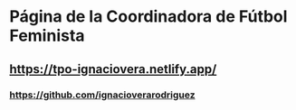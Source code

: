 # Página de la Coordinadora de Fútbol Feminista


## https://tpo-ignaciovera.netlify.app/




### https://github.com/ignacioverarodriguez
